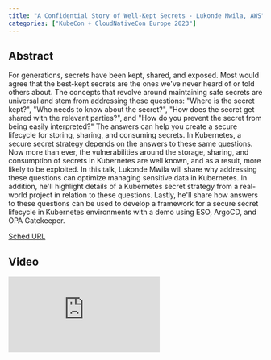 ```yaml
---
title: "A Confidential Story of Well-Kept Secrets - Lukonde Mwila, AWS"
categories: ["KubeCon + CloudNativeCon Europe 2023"]
---
```


## Abstract

For generations, secrets have been kept, shared, and exposed. Most would agree that the best-kept secrets are the ones we've never heard of or told others about. The concepts that revolve around maintaining safe secrets are universal and stem from addressing these questions: "Where is the secret kept?", "Who needs to know about the secret?", "How does the secret get shared with the relevant parties?", and "How do you prevent the secret from being easily interpreted?" The answers can help you create a secure lifecycle for storing, sharing, and consuming secrets. In Kubernetes, a secure secret strategy depends on the answers to these same questions. Now more than ever, the vulnerabilities around the storage, sharing, and consumption of secrets in Kubernetes are well known, and as a result, more likely to be exploited. In this talk, Lukonde Mwila will share why addressing these questions can optimize managing sensitive data in Kubernetes. In addition, he'll highlight details of a Kubernetes secret strategy from a real-world project in relation to these questions. Lastly, he'll share how answers to these questions can be used to develop a framework for a secure secret lifecycle in Kubernetes environments with a demo using ESO, ArgoCD, and OPA Gatekeeper.

[Sched URL](https://kccnceu2023.sched.com/event/80ef6e877746cc9630a9097b41b93eec)

## Video

<iframe src="https://www.youtube.com/embed/-I1JjJxy-rU" frameborder="0" allow="accelerometer; autoplay; encrypted-media; gyroscope; picture-in-picture" allowfullscreen></iframe>
